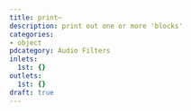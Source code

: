```yaml
---
title: print~
description: print out one or more 'blocks'
categories:
- object
pdcategory: Audio Filters
inlets:
  1st: {}
outlets:
  1st: {}
draft: true
---
```


